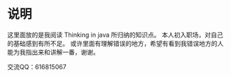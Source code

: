 # 说明

这里面放的是我阅读 Thinking in java 所归纳的知识点。
本人初入职场，对自己的基础感到有所不足。
或许里面有理解错误的地方，希望有看到我错误地方的人能为我指出来和讲解一番，谢谢。

交流QQ：616815067
